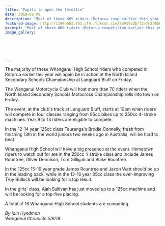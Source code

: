 ```yaml
---
title: "Pupils to open the throttle"
date: 2018-09-05
description: "Most of these WHS riders (Rotorua comp earlier this year) will be competing in at the NISS Champs at Languard Bluff..."
featured-image: http://c1940652.r52.cf0.rackcdn.com/5b919a2bff2a7c296500002a/WHS-NISS-Champs-chron-5-sept.gif
excerpt: "Most of these WHS riders (Rotorua competition earlier this year) will be competing in the action at the NISS Champs at Languard Bluff on Friday."
image_gallery:
    
    
    
    
    
---
```


<p><span>The majority of these Whanganui High School riders who competed in Rotorua earlier this year will again be in action at the North Island Secondary Schools Championship at Languard Bluff on Friday.</span></p>
<p class="element element-paragraph">The Wanganui Motorcycle Club will host more than 70 riders when the North Island Secondary Schools Motocross Championship rolls into town on Friday.</p>
<p class="element element-paragraph">The event, at the club's track at Languard Bluff, starts at 10am when riders will compete in four classes ranging from 85cc bikes up to 250cc 4-stroke machines. Year 9 to 13 riders are eligible to compete.</p>
<p class="element element-paragraph">In the 12-14 year 125cc class Tauranga's Brodie Connelly, fresh from finishing 13th in the world juniors two weeks ago in Australia, will be hard to beat.</p>
<p class="element element-paragraph">Whanganui High School will have a big presence at the event. Hometown riders to watch out for are in the 250cc 4 stroke class and include James Rountree, Oliver Dennison, Tom Gilligan and Blake Rountree.</p>
<p class="element element-paragraph">In the 125cc 15-19 year grade James Rountree and Jaxon Watt should be up in the leading pack, while in the 13-16 year 85cc class the ever-improving Troy Bullock will be looking for a top result.</p>
<p class="element element-paragraph">In the girls' class, Ajah Sullivan has just moved up to a 125cc machine and will be looking for a top-five placing.</p>
<p class="element element-paragraph">A total of 16 Whanganui High School students are competing.</p>
<p class="element element-paragraph"><em>By Iain Hyndman</em><br /><em>Wanganui Chronicle 5/9/18</em></p>

